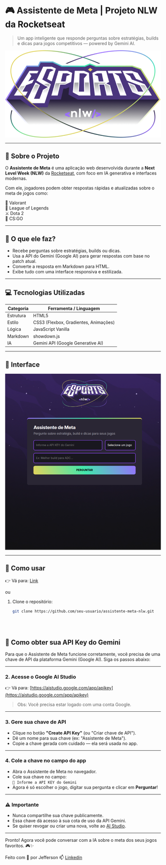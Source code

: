 # 🎮 Assistente de Meta | Projeto NLW da Rocketseat

> Um app inteligente que responde perguntas sobre estratégias, builds e dicas para jogos competitivos — powered by Gemini AI.

![Capa do projeto](./assets/logo.png)

---

## 🚀 Sobre o Projeto

O **Assistente de Meta** é uma aplicação web desenvolvida durante a **Next Level Week (NLW)** da [Rocketseat](https://rocketseat.com.br/), com foco em IA generativa e interfaces modernas.

Com ele, jogadores podem obter respostas rápidas e atualizadas sobre o meta de jogos como:

🎯 Valorant  
🧙 League of Legends  
⚔️ Dota 2  
🔫 CS:GO  

---

## 🧠 O que ele faz?

- Recebe perguntas sobre estratégias, builds ou dicas.
- Usa a API do Gemini (Google AI) para gerar respostas com base no patch atual.
- Converte a resposta em Markdown para HTML.
- Exibe tudo com uma interface responsiva e estilizada.

---

## 💻 Tecnologias Utilizadas

| Categoria     | Ferramenta / Linguagem         |
|---------------|---------------------------------|
| Estrutura     | HTML5                          |
| Estilo        | CSS3 (Flexbox, Gradientes, Animações) |
| Lógica        | JavaScript Vanilla             |
| Markdown      | showdown.js                    |
| IA            | Gemini API (Google Generative AI) |

---

## 📸 Interface

<div align="center">
  <img src="./assets/img-app.png" width="600px" alt="Tela principal do app" />
</div>

---

## 🧪 Como usar

👉 Vá para: [Link](https://jeffersonrsantana.github.io/Assistente-de-Meta-NLW/)

ou

1. Clone o repositório:
   ```bash
   git clone https://github.com/seu-usuario/assistente-meta-nlw.git
  

  
 ## 🔑 Como obter sua API Key do Gemini

Para que o Assistente de Meta funcione corretamente, você precisa de uma chave de API da plataforma Gemini (Google AI). Siga os passos abaixo:

---

### 2. Acesse o Google AI Studio

👉 Vá para: [https://aistudio.google.com/app/apikey](https://aistudio.google.com/app/apikey)

> Obs: Você precisa estar logado com uma conta Google.

---

### 3. Gere sua chave de API

- Clique no botão **"Create API Key"** (ou "Criar chave de API").
- Dê um nome para sua chave (ex: "Assistente de Meta").
- Copie a chave gerada com cuidado — ela será usada no app.

---

### 4. Cole a chave no campo do app

- Abra o Assistente de Meta no navegador.
- Cole sua chave no campo:  
  `🔐 Informe a API KEY do Gemini`
- Agora é só escolher o jogo, digitar sua pergunta e clicar em **Perguntar**!

---

### ⚠️ Importante

- Nunca compartilhe sua chave publicamente.
- Essa chave dá acesso à sua cota de uso da API Gemini.
- Se quiser revogar ou criar uma nova, volte ao [AI Studio](https://aistudio.google.com/app/apikey).

---

Pronto! Agora você pode conversar com a IA sobre o meta dos seus jogos favoritos. 🎮✨

Feito com 💜 por Jefferson 📫 [Linkedin](https://www.linkedin.com/in/jeffersonnsaantana/)
